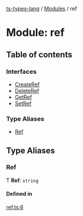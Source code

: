 [ts-types-lang](../README.md) / [Modules](../modules.md) / ref

# Module: ref

## Table of contents

### Interfaces

- [CreateRef](../interfaces/ref.CreateRef.md)
- [DeleteRef](../interfaces/ref.DeleteRef.md)
- [GetRef](../interfaces/ref.GetRef.md)
- [SetRef](../interfaces/ref.SetRef.md)

### Type Aliases

- [Ref](ref.md#ref)

## Type Aliases

### Ref

Ƭ **Ref**: `string`

#### Defined in

[ref.ts:6](https://github.com/phenax/ts-types-runtime-environment/blob/e75a5a1/stdlib/ref.ts#L6)
